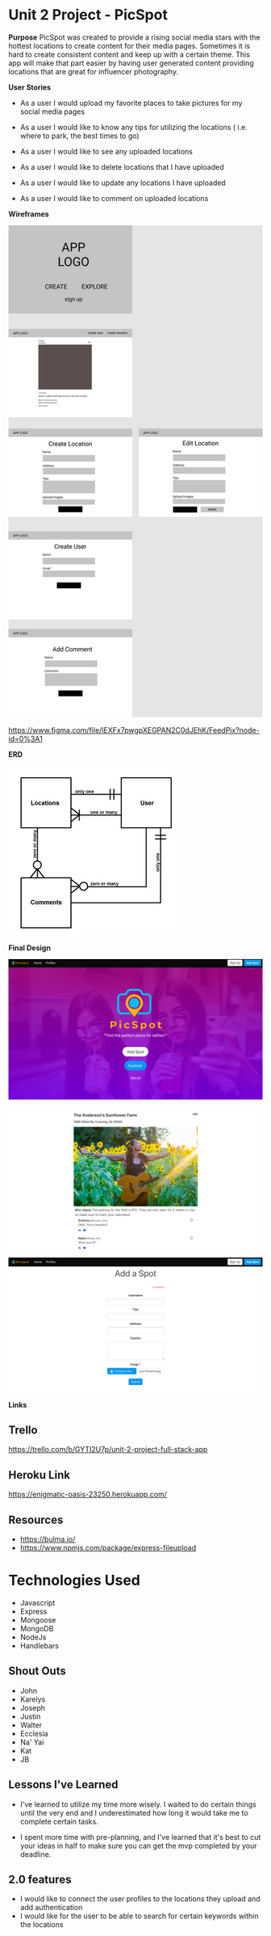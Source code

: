 # Unit 2 Project - PicSpot

**Purpose**
PicSpot was created to provide a rising social media stars with the hottest locations to create content for their media pages. Sometimes it is hard to create consistent content and keep up with a certain theme. This app will make that part easier by having user generated content providing locations that are great for influencer photography. 

**User Stories**
- As a user I would upload my favorite places to take pictures for my social media pages

- As a user I would like to know any tips for utilizing the locations ( i.e. where to park, the best times to go)

- As a user I would like to see any uploaded locations

- As a user I would like to delete locations that I have uploaded

- As a user I would like to update any locations I have uploaded

- As a user I would like to comment on uploaded locations


**Wireframes**


![wireframe](wireframes.png)

https://www.figma.com/file/IEXFx7pwgpXEGPAN2C0dJEhK/FeedPix?node-id=0%3A1

**ERD**

![erd](erd.jpg)

**Final Design**

![splash page](picspot.png)

![location feed](home.png)

![add a spot](addspot.png)

**Links**

## Trello 
https://trello.com/b/GYTI2U7p/unit-2-project-full-stack-app

## Heroku Link 
https://enigmatic-oasis-23250.herokuapp.com/

## Resources 
- https://bulma.io/
- https://www.npmjs.com/package/express-fileupload

# Technologies Used
- Javascript
- Express
- Mongoose
- MongoDB
- NodeJs
- Handlebars

## Shout Outs 
- John
- Karelys
- Joseph
- Justin
- Walter
- Ecclesia 
- Na' Yai
- Kat
- JB


## Lessons I've Learned

- I've learned to utilize my time more wisely. I waited to do certain things until the very end and I underestimated how long it would take me to complete certain tasks.

- I spent more time with pre-planning, and I've learned that it's best to cut your ideas in half to make sure you can get the mvp completed by your deadline. 


## 2.0 features 

- I would like to connect the user profiles to the locations they upload and add authentication
- I would like for the user to be able to search for certain keywords within the locations
